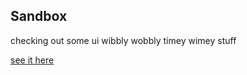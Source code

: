 ## Sandbox

checking out some ui wibbly wobbly timey wimey stuff

[see it here](https://eggstrema.github.io/ui-sandbox)
